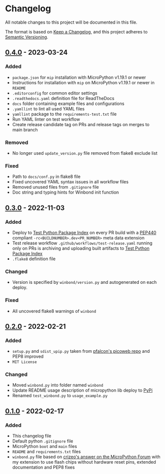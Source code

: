 # Changelog

All notable changes to this project will be documented in this file.

The format is based on [Keep a Changelog](https://keepachangelog.com/en/1.0.0/),
and this project adheres to [Semantic Versioning](https://semver.org/spec/v2.0.0.html).

<!--
## [x.y.z] - yyyy-mm-dd
### Added
### Changed
### Removed
### Fixed
-->
## [0.4.0] - 2023-03-24
### Added
- `package.json` for `mip` installation with MicroPython v1.19.1 or newer
- Instructions for installation with `mip` on  MicroPython v1.19.1 or newer in `README`
- `.editorconfig` for common editor settings
- `.readthedocs.yaml` definition file for ReadTheDocs
- `docs` folder containing example files and configurations
- `.yamllint` to lint all used YAML files
- `yamllint` package to the `requirements-test.txt` file
- Run YAML linter on test workflow
- Create release candidate tag on PRs and release tags on merges to main branch

### Removed
- No longer used `update_version.py` file removed from flake8 exclude list

### Fixed
- Path to `docs/conf.py` in flake8 file
- Fixed uncovered YAML syntax issues in all workflow files
- Removed unused files from `.gitignore` file
- Doc string and typing hints for Winbond init function

## [0.3.0] - 2022-11-03
### Added
- Deploy to [Test Python Package Index](https://test.pypi.org/) on every PR
  build with a [PEP440][ref-pep440] compliant `-rc<BUILDNUMBER>.dev<PR_NUMBER>`
  meta data extension
- Test release workflow `.github/workflows/test-release.yaml` running only on
  PRs is archiving and uploading built artifacts to
  [Test Python Package Index](https://test.pypi.org/)
- `.flake8` definition file

### Changed
- Version is specified by `winbond/version.py` and autogenerated
  on each deploy.

### Fixed
- All uncovered flake8 warnings of `winbond`

## [0.2.0] - 2022-02-21
### Added
- `setup.py` and `sdist_upip.py` taken from
  [pfalcon's picoweb repo][ref-pfalcon-picoweb-sdist-upip] and PEP8 improved
- `MIT License`

### Changed
- Moved `winbond.py` into folder named `winbond`
- Update README usage description of micropython lib deploy to [PyPi][ref-pypi]
- Renamed `test_winbond.py` to `usage_example.py`

## [0.1.0] - 2022-02-17
### Added
- This changelog file
- Default python `.gitignore` file
- MicroPython `boot` and `main` files
- `README` and `requirements.txt` files
- `winbond.py` file based on [crizeo's answer on the MicroPython
  Forum][ref-upy-forum-winbond-driver] with my extension to use flash chips
  without hardware reset pins, extended documentation and PEP8 fixes

<!-- Links -->
[Unreleased]: https://github.com/brainelectronics/micropython-winbond/compare/0.4.0...main

[0.4.0]: https://github.com/brainelectronics/micropython-winbond/tree/0.4.0
[0.3.0]: https://github.com/brainelectronics/micropython-winbond/tree/0.3.0
[0.2.0]: https://github.com/brainelectronics/micropython-winbond/tree/0.2.0
[0.1.0]: https://github.com/brainelectronics/micropython-winbond/tree/0.1.0

[ref-pep440]: https://peps.python.org/pep-0440/
[ref-upy-forum-winbond-driver]: https://forum.micropython.org/viewtopic.php?f=16&t=3899&start=10
[ref-pypi]: https://pypi.org/
[ref-pfalcon-picoweb-sdist-upip]: https://github.com/pfalcon/picoweb/blob/b74428ebdde97ed1795338c13a3bdf05d71366a0/sdist_upip.py
